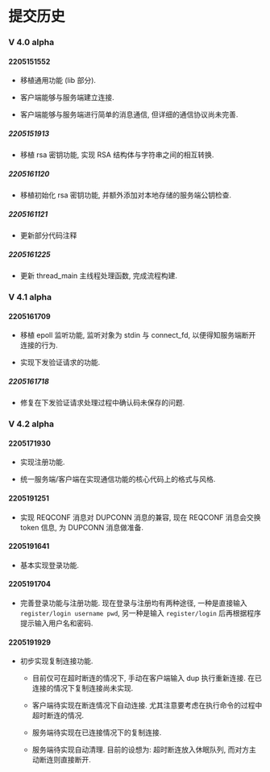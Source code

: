# 提交历史

### V 4.0 alpha

#### 2205151552

- 移植通用功能 (lib 部分).

- 客户端能够与服务端建立连接.

- 客户端能够与服务端进行简单的消息通信, 但详细的通信协议尚未完善.

##### 2205151913

- 移植 rsa 密钥功能, 实现 RSA 结构体与字符串之间的相互转换.

##### 2205161120

- 移植初始化 rsa 密钥功能, 并额外添加对本地存储的服务端公钥检查.

##### 2205161121

- 更新部分代码注释

##### 2205161225

- 更新 thread_main 主线程处理函数, 完成流程构建.

### V 4.1 alpha

#### 2205161709

- 移植 epoll 监听功能, 监听对象为 stdin 与 connect_fd, 以便得知服务端断开连接的行为.

- 实现下发验证请求的功能.

##### 2205161718

- 修复在下发验证请求处理过程中确认码未保存的问题.

### V 4.2 alpha

#### 2205171930

- 实现注册功能.

- 统一服务端/客户端在实现通信功能的核心代码上的格式与风格.

#### 2205191251

- 实现 REQCONF 消息对 DUPCONN 消息的兼容, 现在 REQCONF 消息会交换 token 信息, 为 DUPCONN 消息做准备.

#### 2205191641

- 基本实现登录功能.

#### 2205191704

- 完善登录功能与注册功能. 现在登录与注册均有两种途径, 一种是直接输入 `register/login username pwd`, 另一种是输入 `register/login` 后再根据程序提示输入用户名和密码.

#### 2205191929

- 初步实现复制连接功能.

  - 目前仅可在超时断连的情况下, 手动在客户端输入 dup 执行重新连接. 在已连接的情况下复制连接尚未实现.

  - 客户端待实现在断连情况下自动连接. 尤其注意要考虑在执行命令的过程中超时断连的情况.

  - 服务端待实现在已连接情况下的复制连接.

  - 服务端待实现自动清理. 目前的设想为: 超时断连放入休眠队列, 而对方主动断连则直接断开.